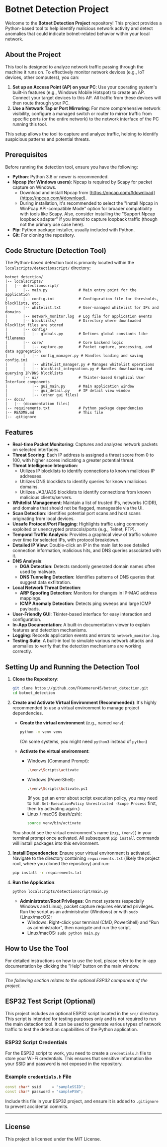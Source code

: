# Botnet Detection Project

Welcome to the **Botnet Detection Project** repository! This project provides a Python-based tool to help identify malicious network activity and detect anomalies that could indicate botnet-related behavior within your local network.

## About the Project

This tool is designed to analyze network traffic passing through the machine it runs on. To effectively monitor network devices (e.g., IoT devices, other computers), you can:

1.  **Set up an Access Point (AP) on your PC**: Use your operating system's built-in features (e.g., Windows Mobile Hotspot) to create an AP. Connect your target devices to this AP. All traffic from these devices will then route through your PC.
2.  **Use a Network Tap or Port Mirroring**: For more comprehensive network visibility, configure a managed switch or router to mirror traffic from specific ports (or the entire network) to the network interface of the PC running this tool.

This setup allows the tool to capture and analyze traffic, helping to identify suspicious patterns and potential threats.

## Prerequisites

Before running the detection tool, ensure you have the following:

*   **Python**: Python 3.8 or newer is recommended.
*   **Npcap (for Windows users)**: Npcap is required by Scapy for packet capture on Windows.
    *   Download and install Npcap from [https://npcap.com/#download](https://npcap.com/#download).
    *   During installation, it's recommended to select the "Install Npcap in WinPcap API-compatible Mode" option for broader compatibility with tools like Scapy. Also, consider installing the "Support Npcap loopback adapter" if you intend to capture loopback traffic (though not the primary use case here).
*   **Pip**: Python package installer, usually included with Python.
*   **Git**: For cloning the repository.

## Code Structure (Detection Tool)

The Python-based detection tool is primarily located within the `localscripts/detectionscript/` directory:

```
botnet_detection/
|-- localscripts/
|   |-- detectionscript/
|       |-- main.py              # Main entry point for the application
|       |-- config.ini           # Configuration file for thresholds, blocklists, etc.
|       |-- whitelist.txt        # User-managed whitelist for IPs and domains
|       |-- network_monitor.log  # Log file for application events
|       |-- blocklists/          # Directory where downloaded blocklist files are stored
|       |-- config/
|       |   |-- globals.py       # Defines global constants like filenames
|       |-- core/                # Core backend logic
|       |   |-- capture.py       # Packet capture, processing, and data aggregation
|       |   |-- config_manager.py # Handles loading and saving config.ini
|       |   |-- whitelist_manager.py # Manages whitelist operations
|       |   |-- blocklist_integration.py # Handles downloading and querying IP/DNS blocklists
|       |-- ui/                  # Tkinter-based Graphical User Interface components
|           |-- gui_main.py      # Main application window
|           |-- gui_detail.py    # IP detail view window
|           |-- (other gui files)
|-- docs/
|   |-- (documentation files)
|-- requirements.txt             # Python package dependencies
|-- README.md                    # This file
|-- .gitignore
```

## Features

*   **Real-time Packet Monitoring**: Captures and analyzes network packets on selected interfaces.
*   **Threat Scoring:** Each IP address is assigned a threat score from 0 to 100, with higher scores indicating a greater potential threat.
*   **Threat Intelligence Integration**:
    *   Utilizes IP blocklists to identify connections to known malicious IP addresses.
    *   Utilizes DNS blocklists to identify queries for known malicious domains.
    *   Utilizes JA3/JA3S blocklists to identify connections from known malicious clients/servers.
*   **Whitelist Management**: Maintain a list of trusted IPs, networks (CIDR), and domains that should not be flagged, manageable via the UI.
*   **Scan Detection**: Identifies potential port scans and host scans originating from local devices.
*   **Unsafe Protocol/Port Flagging**: Highlights traffic using commonly exploited or unencrypted protocols/ports (e.g., Telnet, FTP).
*   **Temporal Traffic Analysis**: Provides a graphical view of traffic volume over time for selected IPs, with protocol breakdown.
*   **Detailed IP View**: Double-click an IP in the main list to see detailed connection information, malicious hits, and DNS queries associated with it.
*   **DNS Analysis**:
    *   **DGA Detection:** Detects randomly generated domain names often used by malware.
    *   **DNS Tunneling Detection:** Identifies patterns of DNS queries that suggest data exfiltration.
*   **Local Network Threat Detection**:
    *   **ARP Spoofing Detection:** Monitors for changes in IP-MAC address mappings.
    *   **ICMP Anomaly Detection:** Detects ping sweeps and large ICMP payloads.
*   **User-Friendly GUI**: Tkinter-based interface for easy interaction and configuration.
*   **In-App Documentation**: A built-in documentation viewer to explain features and detection mechanisms.
*   **Logging**: Records application events and errors to `network_monitor.log`.
*   **Testing Suite**: A built-in tool to simulate various network attacks and anomalies to verify that the detection mechanisms are working correctly.

## Setting Up and Running the Detection Tool

1.  **Clone the Repository**:
    ```bash
    git clone https://github.com/FKammerer45/botnet_detection.git
    cd botnet_detection
    ```

2.  **Create and Activate Virtual Environment (Recommended)**:
    It's highly recommended to use a virtual environment to manage project dependencies.

    *   **Create the virtual environment** (e.g., named `venv`):
        ```bash
        python -m venv venv 
        ```
        (On some systems, you might need `python3` instead of `python`)

    *   **Activate the virtual environment**:
        *   Windows (Command Prompt):
            ```bash
            .\venv\Scripts\activate
            ```
        *   Windows (PowerShell):
            ```bash
            .\venv\Scripts\Activate.ps1
            ```
            (If you get an error about script execution policy, you may need to run: `Set-ExecutionPolicy Unrestricted -Scope Process` first, then try activating again.)
        *   Linux / macOS (bash/zsh):
            ```bash
            source venv/bin/activate
            ```
    You should see the virtual environment's name (e.g., `(venv)`) in your terminal prompt once activated. All subsequent `pip install` commands will install packages into this environment.

3.  **Install Dependencies**:
    Ensure your virtual environment is activated. Navigate to the directory containing `requirements.txt` (likely the project root, where you cloned the repository) and run:
    ```bash
    pip install -r requirements.txt
    ```

4.  **Run the Application**:
    ```bash
    python localscripts/detectionscript/main.py
    ```
    *   **Administrator/Root Privileges**: On most systems (especially Windows and Linux), packet capture requires elevated privileges. Run the script as an administrator (Windows) or with `sudo` (Linux/macOS):
        *   Windows: Right-click your terminal (CMD, PowerShell) and "Run as administrator", then navigate and run the script.
        *   Linux/macOS: `sudo python main.py`

## How to Use the Tool

For detailed instructions on how to use the tool, please refer to the in-app documentation by clicking the "Help" button on the main window.

---
*The following section relates to the optional ESP32 component of the project.*

## ESP32 Test Script (Optional)

This project includes an optional ESP32 script located in the `src/` directory. This script is intended for testing purposes only and is not required to run the main detection tool. It can be used to generate various types of network traffic to test the detection capabilities of the Python application.

### ESP32 Script Credentials

For the ESP32 script to work, you need to create a `credentials.h` file to store your Wi-Fi credentials. This ensures that sensitive information like your SSID and password is not exposed in the repository.

### Example `credentials.h` File

```cpp
const char* ssid     = "sampleSSID"; 
const char* password = "samplePSW";
```

Include this file in your ESP32 project, and ensure it is added to `.gitignore` to prevent accidental commits.

---

## License

This project is licensed under the MIT License.
